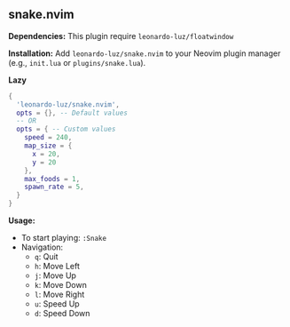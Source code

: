 ## snake.nvim

**Dependencies:** This plugin require `leonardo-luz/floatwindow`

**Installation:**  Add `leonardo-luz/snake.nvim` to your Neovim plugin manager (e.g., `init.lua` or `plugins/snake.lua`).

**Lazy**
```lua
{
  'leonardo-luz/snake.nvim',
  opts = {}, -- Default values
  -- OR
  opts = { -- Custom values
    speed = 240,
    map_size = { 
      x = 20, 
      y = 20
    },
    max_foods = 1,
    spawn_rate = 5,
  }
}
```

**Usage:**

* To start playing: `:Snake`
* Navigation:
  * `q`: Quit
  * `h`: Move Left
  * `j`: Move Up
  * `k`: Move Down
  * `l`: Move Right
  * `u`: Speed Up
  * `d`: Speed Down

